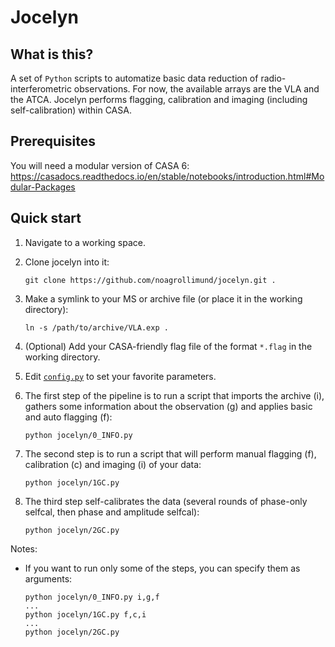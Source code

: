 # Jocelyn

## What is this?

A set of `Python` scripts to automatize basic data reduction of radio-interferometric observations. For now, the available arrays are the VLA and the ATCA. Jocelyn performs flagging, calibration and imaging (including self-calibration) within CASA.

## Prerequisites

You will need a modular version of CASA 6: https://casadocs.readthedocs.io/en/stable/notebooks/introduction.html#Modular-Packages

## Quick start

1. Navigate to a working space.

2. Clone jocelyn into it:

   ```
   git clone https://github.com/noagrollimund/jocelyn.git .
   ```

3. Make a symlink to your MS or archive file (or place it in the working directory):

    ```
    ln -s /path/to/archive/VLA.exp .
    ```

4. (Optional) Add your CASA-friendly flag file of the format `*.flag` in the working directory.

4. Edit [`config.py`](config.py) to set your favorite parameters.

5. The first step of the pipeline is to run a script that imports the archive (i), gathers some information about the observation (g) and applies basic and auto flagging (f):

    ```
    python jocelyn/0_INFO.py
    ```

6. The second step is to run a script that will perform manual flagging (f), calibration (c) and imaging (i) of your data:

    ```
    python jocelyn/1GC.py
    ```

7. The third step self-calibrates the data (several rounds of phase-only selfcal, then phase and amplitude selfcal):

    ```
    python jocelyn/2GC.py
    ```

Notes: 

* If you want to run only some of the steps, you can specify them as arguments:

    ```
    python jocelyn/0_INFO.py i,g,f
    ...
    python jocelyn/1GC.py f,c,i
    ...
    python jocelyn/2GC.py
    ```